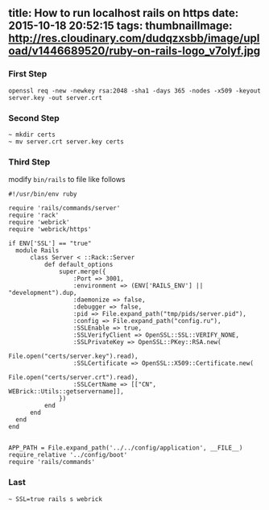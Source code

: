 title: How to run localhost rails on https
date: 2015-10-18 20:52:15
tags:
thumbnailImage: http://res.cloudinary.com/dudqzxsbb/image/upload/v1446689520/ruby-on-rails-logo_v7olyf.jpg
---

### First Step

```
openssl req -new -newkey rsa:2048 -sha1 -days 365 -nodes -x509 -keyout server.key -out server.crt
```

### Second Step

```
~ mkdir certs
~ mv server.crt server.key certs
```

### Third Step

modify `bin/rails` to file like follows
```
#!/usr/bin/env ruby

require 'rails/commands/server'
require 'rack'
require 'webrick'
require 'webrick/https'

if ENV['SSL'] == "true"
  module Rails
      class Server < ::Rack::Server
          def default_options
              super.merge({
                  :Port => 3001,
                  :environment => (ENV['RAILS_ENV'] || "development").dup,
                  :daemonize => false,
                  :debugger => false,
                  :pid => File.expand_path("tmp/pids/server.pid"),
                  :config => File.expand_path("config.ru"),
                  :SSLEnable => true,
                  :SSLVerifyClient => OpenSSL::SSL::VERIFY_NONE,
                  :SSLPrivateKey => OpenSSL::PKey::RSA.new(
                                   File.open("certs/server.key").read),
                  :SSLCertificate => OpenSSL::X509::Certificate.new(
                                   File.open("certs/server.crt").read),
                  :SSLCertName => [["CN", WEBrick::Utils::getservername]],
              })
          end
      end
  end
end


APP_PATH = File.expand_path('../../config/application', __FILE__)
require_relative '../config/boot'
require 'rails/commands'
```

### Last
```
~ SSL=true rails s webrick
```
